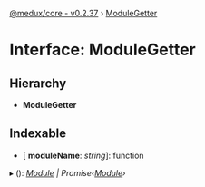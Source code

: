 [@medux/core - v0.2.37](../README.md) › [ModuleGetter](modulegetter.md)

# Interface: ModuleGetter

## Hierarchy

* **ModuleGetter**

## Indexable

* \[ **moduleName**: *string*\]: function

▸ (): *[Module](module.md) | Promise‹[Module](module.md)›*
